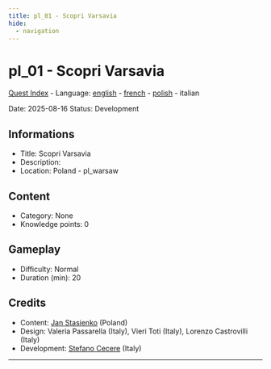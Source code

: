 ```yaml
---
title: pl_01 - Scopri Varsavia
hide:
  - navigation
---
```


# pl_01 - Scopri Varsavia
[Quest Index](./index.it.md) - Language: [english](./pl_01.md) - [french](./pl_01.fr.md) - [polish](./pl_01.pl.md) - italian

Date: 2025-08-16
Status: Development

## Informations

- Title: Scopri Varsavia
- Description: 
- Location: Poland - pl_warsaw
## Content
- Category: None
- Knowledge points: 0
## Gameplay
- Difficulty: Normal
- Duration (min): 20
## Credits
- Content: [Jan Stasienko](mailto:jan.stasienko@dsw.edu.pl) (Poland)
- Design: Valeria Passarella (Italy), Vieri Toti (Italy), Lorenzo Castrovilli (Italy)
- Development: [Stefano Cecere](https://stefanocecere.com) (Italy)

---

